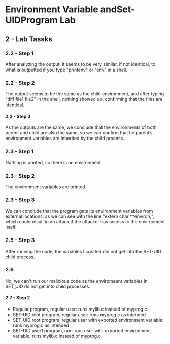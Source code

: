 # Environment Variable andSet-UIDProgram Lab

##  2 - Lab Tassks

### 2.2 - Step 1

After analyzing the output, it seems to be very similar, if not identical, to what is outputted if you type "printenv" or "env" in a shell.

### 2.2 - Step 2

The output seems to be the same as the child environment, and after typing "diff file1 file2" in the shell, nothing showed up, confirming that the files are identical.

#### 2.2 - Step 3

As the outputs are the same, we conclude that the environments of both parent and child are also the same, so we can confirm that he parent’s environment variables are inherited by the child process.

### 2.3 - Step 1

Nothing is printed, so there is no environment.

### 2.3 - Step 2

The environment variables are printed.

### 2.3 - Step 3

We can conclude that the program gets its environment variables from external locations, as we can see with the line "extern char **environ;", which could result in an attack if the attacker has access to the envirnoment itself.

### 2.5  - Step 3

After running the code, the variables I created did not get into the SET-UID child process.

### 2.6

No, we can't run our malicious code as the enviromeent variables in SET_UID do not get into child processes.

#### 2.7 - Step 2

- Regular program, regular user: runs mylib.c instead of myprog.c
- SET-UID root program, regular user: runs myprog.c as intended
- SET-UID root program, regular user with exported environment variable: runs myprog.c as intended
- SET-UID user1 program, non-root user with exported environment variable: runs mylib.c instead of myprog.c
